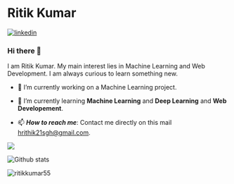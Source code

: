 

<!--
**ritikkumar55/ritikkumar55** is a ✨ _special_ ✨ repository because its `README.md` (this file) appears on your GitHub profile.

Here are some ideas to get you started:

- 🔭 I’m currently working on ...
- 🌱 I’m currently learning ...
- 👯 I’m looking to collaborate on ...
- 🤔 I’m looking for help with ...
- 💬 Ask me about ...
- 📫 How to reach me: ...
- 😄 Pronouns: ...
- ⚡ Fun fact: ...
-->

# Ritik Kumar

[![linkedin](https://github.com/arpit-dwivedi/arpit-dwivedi.github.io/blob/master/assets/img/Webp.net-resizeimage.png)](https://www.linkedin.com/in/ritikkrsingh01/)

### Hi there 👋

I am Ritik Kumar. My main interest lies in Machine Learning and Web Development. I am always curious to learn something new.



- 🔭 I’m currently working on a Machine Learning project.

- 🌱 I’m currently learning **Machine Learning** and **Deep Learning** and **Web Developement**.

- 📫 ***How to reach me***: Contact me directly on this mail [hrithik21sgh@gmail.com](mailto:hrithik21sgh@gmail.com).

![](https://komarev.com/ghpvc/?username=ritikkumar55&color=ff69b4)






<!-- <p align="center"> <img src="https://komarev.com/ghpvc/?username=ritikkumar55&label=Views&color=blue&style=plastic" alt="Profile Views" /> </p> -->

![Github stats](https://github-readme-stats.vercel.app/api?username=ritikkumar55)

<p><img align="left" src="https://github-readme-stats.vercel.app/api/top-langs?username=ritikkumar55&show_icons=true&locale=en&layout=compact" alt="ritikkumar55" /></p>
<br><br>

